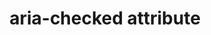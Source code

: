 ---
{
  "title": "aria-checked attribute",
  "description": "Indicates the current \"checked\" state of checkboxes, radio buttons, and other widgets. See related aria-pressed and aria-selected.",
  "category": "aria",
  "keywords": [
    "aria-checked attribute"
  ],
  "last_test_date": "2019-01-06",
  "test_results_url": "https://a11ysupport.io/tech/aria/aria-checked_attribute",
  "test_url": "https://a11ysupport.io/tech/aria/aria-checked_attribute",
  "stats": {
    "dragon_win": {
      "chrome": {
        "76": "na"
      }
    },
    "jaws": {
      "chrome": {
        "92": "y"
      },
      "edge": {
        "92": "y"
      },
      "ie": {
        "11.134": "y"
      },
      "firefox": {
        "66": "y"
      }
    },
    "narrator": {
      "edge": {
        "44.17763.1.0": "y"
      }
    },
    "nvda": {
      "chrome": {
        "92": "y"
      },
      "edge": {
        "92": "y"
      },
      "firefox": {
        "67": "y"
      }
    },
    "va_and": {
      "and_chr": {
        "77": "na"
      }
    },
    "vc_macos": {
      "safari": {
        "13.0.2": "na"
      }
    },
    "vo_ios": {
      "ios_saf": {
        "12.3": "y"
      }
    },
    "vo_macos": {
      "safari": {
        "12.1.1": "y"
      }
    },
    "talkback": {
      "and_chr": {
        "75": "y"
      }
    },
    "orca": {
      "firefox": {
        "69": "y"
      }
    },
    "vc_ios": {
      "ios_saf": {
        "13.0": "na"
      }
    },
    "wsr": {
      "edge": {
        "44": "na"
      },
      "chrome": {
        "77": "na"
      }
    }
  },
  "links": {
    "ARIA spec for aria-checked": "https://www.w3.org/TR/wai-aria-1.1/#aria-checked"
  }
}
---